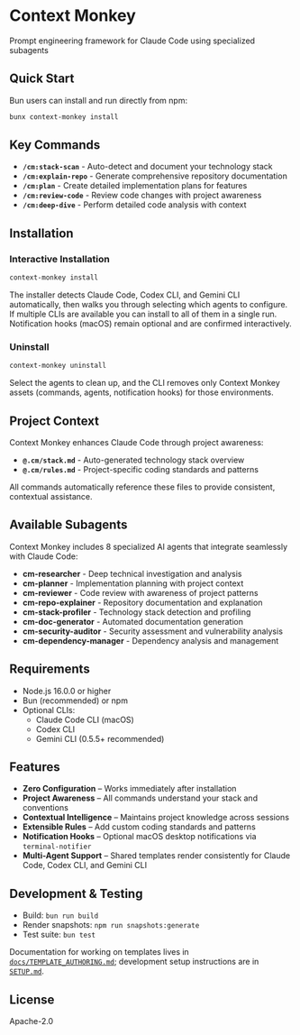 # Context Monkey

Prompt engineering framework for Claude Code using specialized subagents

## Quick Start

Bun users can install and run directly from npm:

```bash
bunx context-monkey install
```

## Key Commands

- **`/cm:stack-scan`** - Auto-detect and document your technology stack
- **`/cm:explain-repo`** - Generate comprehensive repository documentation  
- **`/cm:plan`** - Create detailed implementation plans for features
- **`/cm:review-code`** - Review code changes with project awareness
- **`/cm:deep-dive`** - Perform detailed code analysis with context

## Installation

### Interactive Installation

```bash
context-monkey install
```

The installer detects Claude Code, Codex CLI, and Gemini CLI automatically, then walks you through selecting which agents to configure. If multiple CLIs are available you can install to all of them in a single run. Notification hooks (macOS) remain optional and are confirmed interactively.

### Uninstall

```bash
context-monkey uninstall
```

Select the agents to clean up, and the CLI removes only Context Monkey assets (commands, agents, notification hooks) for those environments.

## Project Context

Context Monkey enhances Claude Code through project awareness:

- **`@.cm/stack.md`** - Auto-generated technology stack overview
- **`@.cm/rules.md`** - Project-specific coding standards and patterns

All commands automatically reference these files to provide consistent, contextual assistance.

## Available Subagents

Context Monkey includes 8 specialized AI agents that integrate seamlessly with Claude Code:

- **cm-researcher** - Deep technical investigation and analysis
- **cm-planner** - Implementation planning with project context
- **cm-reviewer** - Code review with awareness of project patterns
- **cm-repo-explainer** - Repository documentation and explanation
- **cm-stack-profiler** - Technology stack detection and profiling
- **cm-doc-generator** - Automated documentation generation
- **cm-security-auditor** - Security assessment and vulnerability analysis
- **cm-dependency-manager** - Dependency analysis and management

## Requirements

- Node.js 16.0.0 or higher
- Bun (recommended) or npm
- Optional CLIs:
  - Claude Code CLI (macOS)
  - Codex CLI
  - Gemini CLI (0.5.5+ recommended)

## Features

- **Zero Configuration** – Works immediately after installation
- **Project Awareness** – All commands understand your stack and conventions
- **Contextual Intelligence** – Maintains project knowledge across sessions
- **Extensible Rules** – Add custom coding standards and patterns
- **Notification Hooks** – Optional macOS desktop notifications via `terminal-notifier`
- **Multi-Agent Support** – Shared templates render consistently for Claude Code, Codex CLI, and Gemini CLI

## Development & Testing

- Build: `bun run build`
- Render snapshots: `npm run snapshots:generate`
- Test suite: `bun test`

Documentation for working on templates lives in [`docs/TEMPLATE_AUTHORING.md`](./docs/TEMPLATE_AUTHORING.md); development setup instructions are in [`SETUP.md`](./SETUP.md).

## License

Apache-2.0
